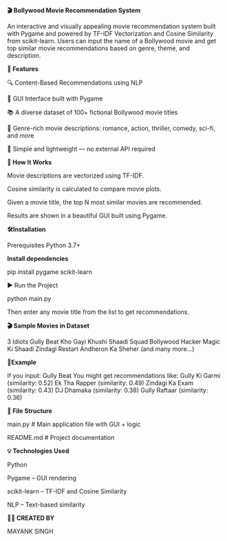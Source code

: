 **🎬 Bollywood Movie Recommendation System**


An interactive and visually appealing movie recommendation system built with Pygame and powered by TF-IDF Vectorization and Cosine Similarity from scikit-learn. Users can input the name of a Bollywood movie and get top similar movie recommendations based on genre, theme, and description.

**🧠 Features**

🔍 Content-Based Recommendations using NLP

🎨 GUI Interface built with Pygame

📚 A diverse dataset of 100+ fictional Bollywood movie titles

🎥 Genre-rich movie descriptions: romance, action, thriller, comedy, sci-fi, and more

🎯 Simple and lightweight — no external API required


**🚀 How It Works**

Movie descriptions are vectorized using TF-IDF.

Cosine similarity is calculated to compare movie plots.

Given a movie title, the top N most similar movies are recommended.

Results are shown in a beautiful GUI built using Pygame.

**🛠️Installation**

Prerequisites
Python 3.7+

**Install dependencies**

pip install pygame scikit-learn

▶️ Run the Project

python main.py

Then enter any movie title from the list to get recommendations.

**🎬 Sample Movies in Dataset**

3 Idiots
Gully Beat
Kho Gayi Khushi
Shaadi Squad
Bollywood Hacker
Magic Ki Shaadi
Zindagi Restart
Andheron Ka Sheher
(and many more...)

**🧪Example**

If you input:
Gully Beat
You might get recommendations like:
Gully Ki Garmi (similarity: 0.52)
Ek Tha Rapper (similarity: 0.49)
Zindagi Ka Exam (similarity: 0.43)
DJ Dhamaka (similarity: 0.38)
Gully Raftaar (similarity: 0.36)

**📁 File Structure**

main.py      # Main application file with GUI + logic

README.md                 # Project documentation

**💡 Technologies Used**

Python

Pygame – GUI rendering

scikit-learn – TF-IDF and Cosine Similarity

NLP – Text-based similarity

**🧑‍💻 CREATED BY**

MAYANK SINGH
